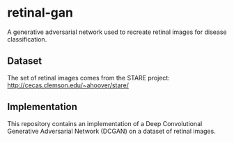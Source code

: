 # retinal-gan
A generative adversarial network used to recreate retinal images for disease classification.

## Dataset
The set of retinal images comes from the STARE project: http://cecas.clemson.edu/~ahoover/stare/

## Implementation
This repository contains an implementation of a Deep Convolutional Generative Adversarial Network (DCGAN) on a dataset of retinal images.


